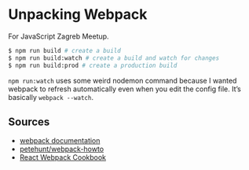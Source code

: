 # Unpacking Webpack

For JavaScript Zagreb Meetup.

```sh
$ npm run build # create a build
$ npm run build:watch # create a build and watch for changes
$ npm run build:prod # create a production build
```

`npm run:watch` uses some weird nodemon command because I wanted webpack to refresh automatically even when you edit the config file. It’s basically `webpack --watch`.

## Sources

* [webpack documentation][0]
* [petehunt/webpack-howto][1]
* [React Webpack Cookbook][2]

[0]: http://webpack.github.io/docs/
[1]: https://github.com/petehunt/webpack-howto
[2]: https://christianalfoni.github.io/react-webpack-cookbook/
